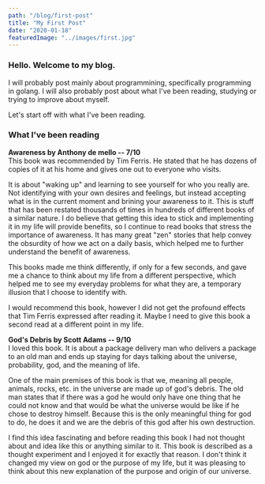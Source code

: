 ```yaml
---
path: "/blog/first-post"
title: "My First Post"
date: "2020-01-18"
featuredImage: "../images/first.jpg"
---
```


### Hello. Welcome to my blog.

I will probably post mainly about programmining, specifically programming in golang.
I will also probably post about what I've been reading, studying or trying to improve about myself.

Let's start off with what I've been reading.

### What I've been reading

**Awareness by Anthony de mello -- 7/10** <br>
This book was recommended by Tim Ferris. He stated that he has dozens of copies of it at his home and gives one out to everyone who visits.

It is about "waking up" and learning to see yourself for who you really are. Not identifying with your own desires and feelings, but instead accepting what is in the current moment and brining your awareness to it.
This is stuff that has been restated thousands of times in hundreds of different books of a similar nature. I do believe that getting this idea to stick and implementing it in my life will provide benefits, so I continue to read books that stress the importance of awareness. It has many great "zen" stories that help convey the obsurdity of how we act on a daily basis, which helped me to further understand the benefit of awareness.

This books made me think differently, if only for a few seconds, and gave me a chance to think about my life from a different perspective, which helped me to see my everyday problems for what they are, a temporary illusion that I choose to identify with.

I would recommend this book, however I did not get the profound effects that Tim Ferris expressed after reading it. Maybe I need to give this book a second read at a different point in my life.

**God's Debris by Scott Adams -- 9/10** <br>
I loved this book. It is about a package delivery man who delivers a package to an old man and ends up staying for days talking about the universe, probability, god, and the meaning of life.

One of the main premises of this book is that we, meaning all people, animals, rocks, etc. in the universe are made up of god's debris. The old man states that if there was a god he would only have one thing that he could not know and that would be what the universe would be like if he chose to destroy himself. Because this is the only meaningful thing for god to do, he does it and we are the debris of this god after his own destruction.

I find this idea fascinating and before reading this book I had not thought about and idea like this or anything similar to it. This book is described as a thought experiment and I enjoyed it for exactly that reason. I don't think it changed my view on god or the purpose of my life, but it was pleasing to think about this new explanation of the purpose and origin of our universe.
